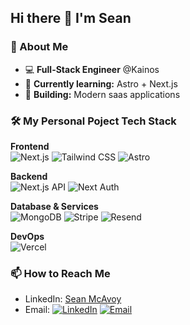 ## Hi there 👋 I'm Sean

### 🔭 About Me
- 💻 **Full-Stack Engineer** @Kainos  
- 🌱 **Currently learning:** Astro + Next.js  
- 🚀 **Building:** Modern saas applications 

### 🛠️ My Personal Poject Tech Stack  
**Frontend**  
![Next.js](https://img.shields.io/badge/-Next.js-000000?logo=next.js)
![Tailwind CSS](https://img.shields.io/badge/-Tailwind_CSS-06B6D4?logo=tailwind-css)
![Astro](https://img.shields.io/badge/-Astro-FF5D01?logo=astro)

**Backend**  
![Next.js API](https://img.shields.io/badge/-Next.js_API-000000?logo=next.js)
![Next Auth](https://img.shields.io/badge/-Next_Auth-000000?logo=next.js)

**Database & Services**  
![MongoDB](https://img.shields.io/badge/-MongoDB-47A248?logo=mongodb)
![Stripe](https://img.shields.io/badge/-Stripe-008CDD?logo=stripe)
![Resend](https://img.shields.io/badge/-Resend-000000?logo=resend)

**DevOps**  
![Vercel](https://img.shields.io/badge/-Vercel-000000?logo=vercel)

<!--
### 🛠️ Technologies & Tools
![Python](https://img.shields.io/badge/-Python-3776AB?logo=python&logoColor=white)
![Raspberry Pi](https://img.shields.io/badge/-Raspberry%20Pi-C51A4A?logo=raspberry-pi)
![IoT](https://img.shields.io/badge/-IoT-FF6F00?logo=arduino)

### 📊 GitHub Stats
[![GitHub Stats](https://github-readme-stats.vercel.app/api?username=SeanMcAvoy&show_icons=true&theme=radical&count_private=true)](https://github.com/SeanMcAvoy)
[![GitHub Stats](https://github-readme-stats.vercel.app/api?username=SeanMcAvoy&show_icons=true&theme=radical&include_all_commits=true)](https://github.com/SeanMcAvoy)

## 🚀 Professional Links  
| Type          | URL                                  |  
|---------------|--------------------------------------|  
| Portfolio     |  |  
| Business      |            |  
| CV/Resume     |           |  
-->



### 📫 How to Reach Me
- LinkedIn: [Sean McAvoy](https://www.linkedin.com/in/sean-mcavoy-8911721b8/)
- Email: 
[![LinkedIn](https://img.shields.io/badge/-Let's_Connect-0A66C2?logo=linkedin)](https://linkedin.com/in/sean-mcavoy-8911721b8/)
[![Email](https://img.shields.io/badge/-Email_Me-EA4335?logo=gmail)](mailto:smcavoy.mcavoy@gmail.com)

<!--
**SeanMcAvoy/SeanMcAvoy** is a ✨ _special_ ✨ repository because its `README.md` (this file) appears on your GitHub profile.

Here are some ideas to get you started:

- 🔭 I’m currently working on ...
- 🌱 I’m currently learning ...
- 👯 I’m looking to collaborate on ...
- 🤔 I’m looking for help with ...
- 💬 Ask me about ...
- 📫 How to reach me: ...
- 😄 Pronouns: ...
- ⚡ Fun fact: ...
-->

